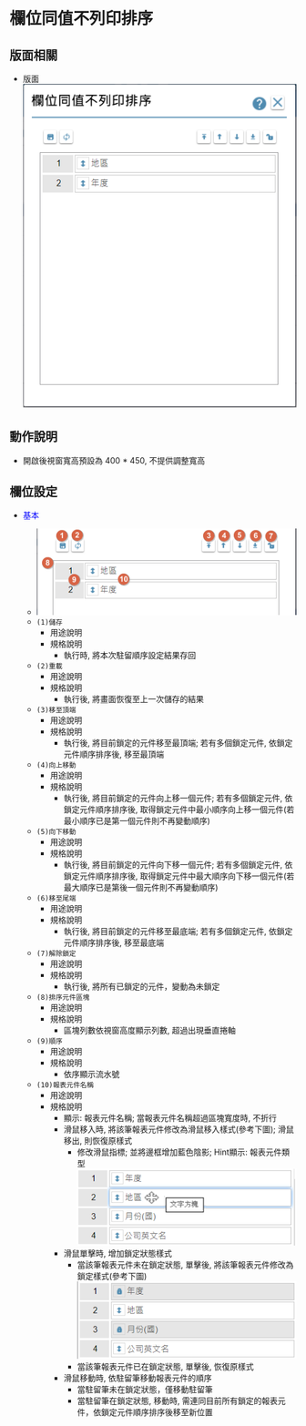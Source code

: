 欄位同值不列印排序
===
## 版面相關
* 版面</br>
    ![pic][image_ReportObjectNoPrintSortingList]

## 動作說明
* 開啟後視窗寬高預設為 400 * 450, 不提供調整寬高

## 欄位設定
* <p id="fieldbreak1" style="color:blue;">基本</p>

    * ![pic][image_ReportObjectNoPrintSortingList_block1]
    * `(1)儲存`
        * 用途說明  
        * 規格說明
            * 執行時, 將本次駐留順序設定結果存回
    * `(2)重載`
        * 用途說明  
        * 規格說明
            * 執行後, 將畫面恢復至上一次儲存的結果
    * `(3)移至頂端`
        * 用途說明  
        * 規格說明
            * 執行後, 將目前鎖定的元件移至最頂端; 若有多個鎖定元件, 依鎖定元件順序排序後, 移至最頂端
    * `(4)向上移動`
        * 用途說明  
        * 規格說明
            * 執行後, 將目前鎖定的元件向上移一個元件; 若有多個鎖定元件, 依鎖定元件順序排序後, 取得鎖定元件中最小順序向上移一個元件(若最小順序已是第一個元件則不再變動順序)
    * `(5)向下移動`
        * 用途說明  
        * 規格說明
            * 執行後, 將目前鎖定的元件向下移一個元件; 若有多個鎖定元件, 依鎖定元件順序排序後, 取得鎖定元件中最大順序向下移一個元件(若最大順序已是第後一個元件則不再變動順序)
    * `(6)移至尾端`
        * 用途說明  
        * 規格說明
            * 執行後, 將目前鎖定的元件移至最底端; 若有多個鎖定元件, 依鎖定元件順序排序後, 移至最底端
    * `(7)解除鎖定`
        * 用途說明  
        * 規格說明
            * 執行後, 將所有已鎖定的元件，變動為未鎖定
    * `(8)排序元件區塊`
        * 用途說明  
        * 規格說明
            * 區塊列數依視窗高度顯示列數, 超過出現垂直捲軸
    * `(9)順序`
        * 用途說明  
        * 規格說明
            * 依序顯示流水號
    * `(10)報表元件名稱`
        * 用途說明  
        * 規格說明
            * 顯示: 報表元件名稱; 當報表元件名稱超過區塊寬度時, 不折行
            * 滑鼠移入時, 將該筆報表元件修改為滑鼠移入樣式(參考下圖); 滑鼠移出, 則恢復原樣式
                * 修改滑鼠指標; 並將邊框增加藍色陰影; Hint顯示: 報表元件類型 <br>
                    ![pic][image_ReportObjectNoPrintSortingList_MoveIn]
            * 滑鼠單擊時, 增加鎖定狀態樣式
                * 當該筆報表元件未在鎖定狀態, 單擊後, 將該筆報表元件修改為鎖定樣式(參考下圖) <br>
                    ![pic][image_ReportObjectNoPrintSortingList_Click]
                * 當該筆報表元件已在鎖定狀態, 單擊後, 恢復原樣式
            * 滑鼠移動時, 依駐留筆移動報表元件的順序
                * 當駐留筆未在鎖定狀態，僅移動駐留筆
                * 當駐留筆在鎖定狀態, 移動時, 需連同目前所有鎖定的報表元件，依鎖定元件順序排序後移至新位置



<!-- 圖片 -->
[image_ReportObjectNoPrintSortingList]:attachment/ReportObjectNoPrintSortingList.png
[image_ReportObjectNoPrintSortingList_block1]:attachment/ReportObjectNoPrintSortingList_block1.png
[image_ReportObjectNoPrintSortingList_MoveIn]:attachment/ReportObjectNoPrintSortingList_MouseIn.png
[image_ReportObjectNoPrintSortingList_Click]:attachment/ReportObjectNoPrintSortingList_Locking.png